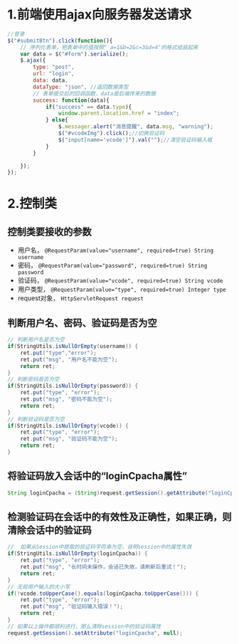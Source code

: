 # 1.前端使用ajax向服务器发送请求



```javascript
//登录
$("#submitBtn").click(function(){
    // 序列化表单，把表单中的值按照" a=1&b=2&c=3&d=4"的格式组装起来
    var data = $("#form").serialize();
    $.ajax({
        type: "post",
        url: "login",
        data: data, 
        dataType: "json", //返回数据类型
        // 表单提交后的回调函数，data是后端传来的数据
        success: function(data){
            if("success" == data.type){
                window.parent.location.href = "index";
            } else{
                $.messager.alert("消息提醒", data.msg, "warning");
                $("#vcodeImg").click();//切换验证码
                $("input[name='vcode']").val("");//清空验证码输入框
            } 
        }

    });
});
```



# 2.控制类

## 控制类要接收的参数

* 用户名， `@RequestParam(value="username", required=true) String username`
* 密码， `@RequestParam(value="password", required=true) String password`
* 验证码， `@RequestParam(value="vcode", required=true) String vcode`
* 用户类型， `@RequestParam(value="type", required=true) Integer type`
* request对象， `HttpServletRequest request`

## 判断用户名、密码、验证码是否为空

```java
// 判断用户名是否为空
if(StringUtils.isNullOrEmpty(username)) {
    ret.put("type","error");
    ret.put("msg", "用户名不能为空");
    return ret;
}
// 判断密码是否为空
if(StringUtils.isNullOrEmpty(password)) {
    ret.put("type", "error");
    ret.put("msg", "密码不能为空");
    return ret;
}
// 判断验证码是否为空
if(StringUtils.isNullOrEmpty(vcode)) {
    ret.put("type", "error");
    ret.put("msg", "验证码不能为空");
    return ret;
}
```

## 将验证码放入会话中的“loginCpacha属性”

```java
String loginCpacha = (String)request.getSession().getAttribute("loginCpacha");
```

## 检测验证码在会话中的有效性及正确性，如果正确，则清除会话中的验证码

```java
//  如果从Session中提取的验证码字符串为空，说明session中的属性失效
if(StringUtils.isNullOrEmpty(loginCpacha)) {
    ret.put("type", "error");
    ret.put("msg", "长时间未操作，会话已失效，请刷新后重试！");
    return ret;
}
// 无视用户输入的大小写
if(!vcode.toUpperCase().equals(loginCpacha.toUpperCase())) {
    ret.put("type", "error");
    ret.put("msg", "验证码输入错误！");
    return ret;
}
// 如果以上操作都顺利进行，那么清除session中的验证码属性
request.getSession().setAttribute("loginCpacha", null);
```




